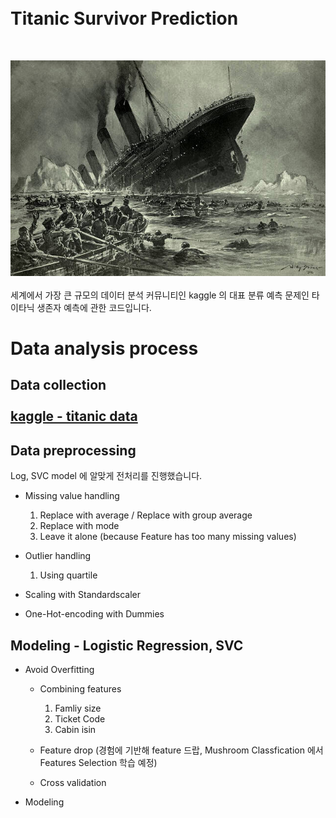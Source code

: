 <br>
<br>

# Titanic Survivor Prediction
<br>

![](titanicLogo.jpg)<br><br>
세계에서 가장 큰 규모의 데이터 분석 커뮤니티인 kaggle 의 대표 분류 예측 문제인 타이타닉 생존자 예측에 관한 코드입니다.

# Data analysis process

## Data collection <br><br> [kaggle - titanic data](https://www.kaggle.com/c/titanic/data)

## Data preprocessing <br>
  Log, SVC model 에 알맞게 전처리를 진행했습니다. 
  
  - Missing value handling
  
    1. Replace with average / Replace with group average
    2. Replace with mode
    3. Leave it alone (because Feature has too many missing values) 

  - Outlier handling 
  
    1. Using quartile 
   
  - Scaling with Standardscaler 
    
  - One-Hot-encoding with Dummies 
 
## Modeling - Logistic Regression, SVC

 - Avoid Overfitting
  
     - Combining features
        1. Famliy size
        2. Ticket Code
        3. Cabin isin
        
     - Feature drop (경험에 기반해 feature 드랍, Mushroom Classfication 에서 Features Selection 학습 예정)
     
     - Cross validation

 - Modeling
